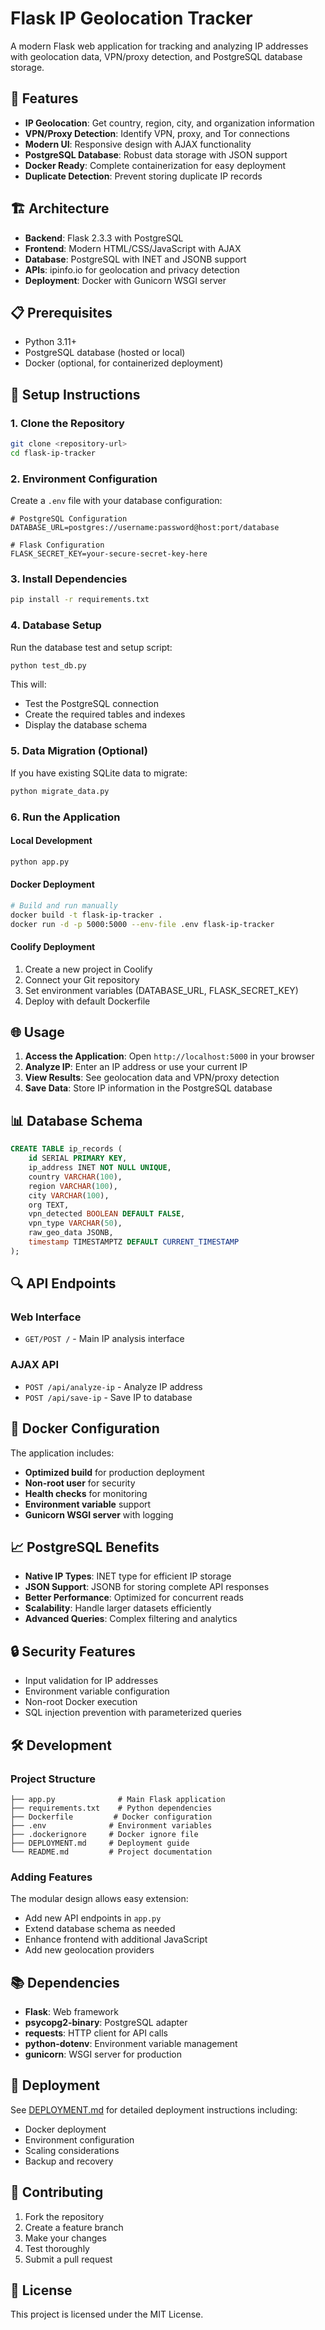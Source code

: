 # Flask IP Geolocation Tracker

A modern Flask web application for tracking and analyzing IP addresses with geolocation data, VPN/proxy detection, and PostgreSQL database storage.

## 🚀 Features

- **IP Geolocation**: Get country, region, city, and organization information
- **VPN/Proxy Detection**: Identify VPN, proxy, and Tor connections
- **Modern UI**: Responsive design with AJAX functionality
- **PostgreSQL Database**: Robust data storage with JSON support
- **Docker Ready**: Complete containerization for easy deployment
- **Duplicate Detection**: Prevent storing duplicate IP records

## 🏗️ Architecture

- **Backend**: Flask 2.3.3 with PostgreSQL
- **Frontend**: Modern HTML/CSS/JavaScript with AJAX
- **Database**: PostgreSQL with INET and JSONB support
- **APIs**: ipinfo.io for geolocation and privacy detection
- **Deployment**: Docker with Gunicorn WSGI server

## 📋 Prerequisites

- Python 3.11+
- PostgreSQL database (hosted or local)
- Docker (optional, for containerized deployment)

## 🔧 Setup Instructions

### 1. Clone the Repository

```bash
git clone <repository-url>
cd flask-ip-tracker
```

### 2. Environment Configuration

Create a `.env` file with your database configuration:

```env
# PostgreSQL Configuration
DATABASE_URL=postgres://username:password@host:port/database

# Flask Configuration
FLASK_SECRET_KEY=your-secure-secret-key-here
```

### 3. Install Dependencies

```bash
pip install -r requirements.txt
```

### 4. Database Setup

Run the database test and setup script:

```bash
python test_db.py
```

This will:
- Test the PostgreSQL connection
- Create the required tables and indexes
- Display the database schema

### 5. Data Migration (Optional)

If you have existing SQLite data to migrate:

```bash
python migrate_data.py
```

### 6. Run the Application

#### Local Development
```bash
python app.py
```

#### Docker Deployment
```bash
# Build and run manually
docker build -t flask-ip-tracker .
docker run -d -p 5000:5000 --env-file .env flask-ip-tracker
```

#### Coolify Deployment
1. Create a new project in Coolify
2. Connect your Git repository
3. Set environment variables (DATABASE_URL, FLASK_SECRET_KEY)
4. Deploy with default Dockerfile

## 🌐 Usage

1. **Access the Application**: Open `http://localhost:5000` in your browser
2. **Analyze IP**: Enter an IP address or use your current IP
3. **View Results**: See geolocation data and VPN/proxy detection
4. **Save Data**: Store IP information in the PostgreSQL database

## 📊 Database Schema

```sql
CREATE TABLE ip_records (
    id SERIAL PRIMARY KEY,
    ip_address INET NOT NULL UNIQUE,
    country VARCHAR(100),
    region VARCHAR(100),
    city VARCHAR(100),
    org TEXT,
    vpn_detected BOOLEAN DEFAULT FALSE,
    vpn_type VARCHAR(50),
    raw_geo_data JSONB,
    timestamp TIMESTAMPTZ DEFAULT CURRENT_TIMESTAMP
);
```

## 🔍 API Endpoints

### Web Interface
- `GET/POST /` - Main IP analysis interface

### AJAX API
- `POST /api/analyze-ip` - Analyze IP address
- `POST /api/save-ip` - Save IP to database

## 🐳 Docker Configuration

The application includes:
- **Optimized build** for production deployment
- **Non-root user** for security
- **Health checks** for monitoring
- **Environment variable** support
- **Gunicorn WSGI server** with logging

## 📈 PostgreSQL Benefits

- **Native IP Types**: INET type for efficient IP storage
- **JSON Support**: JSONB for storing complete API responses
- **Better Performance**: Optimized for concurrent reads
- **Scalability**: Handle larger datasets efficiently
- **Advanced Queries**: Complex filtering and analytics

## 🔒 Security Features

- Input validation for IP addresses
- Environment variable configuration
- Non-root Docker execution
- SQL injection prevention with parameterized queries

## 🛠️ Development

### Project Structure
```
├── app.py              # Main Flask application
├── requirements.txt    # Python dependencies
├── Dockerfile         # Docker configuration
├── .env              # Environment variables
├── .dockerignore     # Docker ignore file
├── DEPLOYMENT.md     # Deployment guide
└── README.md         # Project documentation
```

### Adding Features

The modular design allows easy extension:
- Add new API endpoints in `app.py`
- Extend database schema as needed
- Enhance frontend with additional JavaScript
- Add new geolocation providers

## 📚 Dependencies

- **Flask**: Web framework
- **psycopg2-binary**: PostgreSQL adapter
- **requests**: HTTP client for API calls
- **python-dotenv**: Environment variable management
- **gunicorn**: WSGI server for production

## 🚀 Deployment

See [DEPLOYMENT.md](DEPLOYMENT.md) for detailed deployment instructions including:
- Docker deployment
- Environment configuration
- Scaling considerations
- Backup and recovery

## 🤝 Contributing

1. Fork the repository
2. Create a feature branch
3. Make your changes
4. Test thoroughly
5. Submit a pull request

## 📄 License

This project is licensed under the MIT License.
